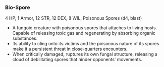 ### Bio-Spore

4 HP, 1 Armor, 12 STR, 12 DEX, 8 WIL, Poisonous Spores (d4, blast)

- A fungoid creature with poisonous spores that attaches to living hosts. Capable of releasing toxic gas and regenerating by absorbing organic substances.
- Its ability to cling onto its victims and the poisonous nature of its spores make it a persistent threat in close-quarters encounters.
- When critically damaged, ruptures its own fungal structure, releasing a cloud of debilitating spores that hinder opponents' movements.

